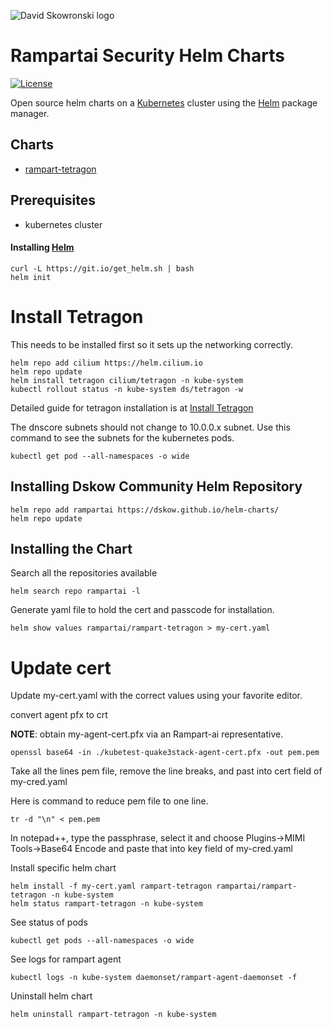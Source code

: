 ![David Skowronski logo](https://avatars.githubusercontent.com/u/11982214?s=96&v=4)
# Rampartai Security Helm Charts

[![License][license-img]][license]

[license-img]: https://img.shields.io/badge/license-MIT-blue
[license]: https://github.com/dskow/helm-charts/blob/main/LICENSE

Open source helm charts on a [Kubernetes](https://kubernetes.io) cluster using the [Helm](https://helm.sh) package manager.

## Charts

- [rampart-tetragon](https://github.com/dskow/rampart-tetragon/tree/main/deploy/helm)

## Prerequisites

- kubernetes cluster

#### Installing [Helm](https://helm.sh)

```
curl -L https://git.io/get_helm.sh | bash
helm init
```
# Install Tetragon

This needs to be installed first so it sets up the networking correctly.

```
helm repo add cilium https://helm.cilium.io
helm repo update
helm install tetragon cilium/tetragon -n kube-system
kubectl rollout status -n kube-system ds/tetragon -w
```

Detailed guide for tetragon installation is at [Install Tetragon](https://tetragon.io/docs/getting-started/install-k8s/)

The dnscore subnets should not change to 10.0.0.x subnet. Use this command to see the subnets for the kubernetes pods.
```
kubectl get pod --all-namespaces -o wide
```

## Installing Dskow Community Helm Repository

```
helm repo add rampartai https://dskow.github.io/helm-charts/
helm repo update
```

## Installing the Chart

Search all the repositories available
```
helm search repo rampartai -l
```

Generate yaml file to hold the cert and passcode for installation.

```
helm show values rampartai/rampart-tetragon > my-cert.yaml
```

# Update cert 
Update my-cert.yaml with the correct values using your favorite editor.

convert agent pfx to crt

**NOTE**: obtain my-agent-cert.pfx via an Rampart-ai representative.

```
openssl base64 -in ./kubetest-quake3stack-agent-cert.pfx -out pem.pem
```

Take all the lines pem file, remove the line breaks, and past into cert field of my-cred.yaml

Here is command to reduce pem file to one line.

```
tr -d "\n" < pem.pem
```

In notepad++, type the passphrase, select it and choose Plugins->MIMI Tools->Base64 Encode and paste that into key field of my-cred.yaml

Install specific helm chart
```
helm install -f my-cert.yaml rampart-tetragon rampartai/rampart-tetragon -n kube-system
helm status rampart-tetragon -n kube-system
```

See status of pods

```
kubectl get pods --all-namespaces -o wide
```

See logs for rampart agent

```
kubectl logs -n kube-system daemonset/rampart-agent-daemonset -f
```

Uninstall helm chart

```
helm uninstall rampart-tetragon -n kube-system
```
